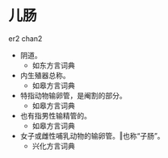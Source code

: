 # 儿肠
er2 chan2
+ 阴道。
  * 如东方言词典
+ 内生殖器总称。
  * 如皋方言词典
+ 特指动物输卵管，是阉割的部分。
  * 如皋方言词典
+ 也有指男性输精管的。
  * 如皋方言词典
+ 女子或雌性哺乳动物的输卵管。‖也称“子肠”。
  * 兴化方言词典
